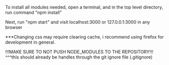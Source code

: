 To install all modules needed, open a terminal, and in the top level directory,
run command "npm install"

Next, run "npm start" and visit localhost:3000 or 127.0.0.1:3000 in any browser

***Changing css may require clearing cache, i recommend using firefox for development in general.

!!!MAKE SURE TO NOT PUSH NODE_MODULES TO THE REPOSITORY!!!
^^^this should already be handles through the git ignore file (.gitignore)